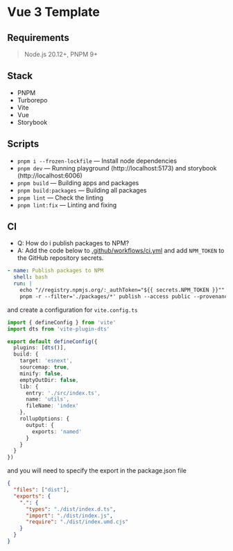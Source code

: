 # Vue 3 Template

## Requirements

> Node.js 20.12+, PNPM 9+

## Stack

- PNPM
- Turborepo
- Vite
- Vue
- Storybook

## Scripts

- `pnpm i --frozen-lockfile` — Install node dependencies
- `pnpm dev` — Running playground (http://localhost:5173) and storybook (http://localhost:6006)
- `pnpm build` — Building apps and packages
- `pnpm build:packages` — Building all packages
- `pnpm lint` — Check the linting
- `pnpm lint:fix` — Linting and fixing

## CI

- Q: How do i publish packages to NPM?
- A: Add the code below to [.github/workflows/ci.yml](.github/workflows/ci.yml) and add `NPM_TOKEN` to the GitHub repository secrets.

```yaml
- name: Publish packages to NPM
  shell: bash
  run: |
    echo "//registry.npmjs.org/:_authToken="${{ secrets.NPM_TOKEN }}"" > ~/.npmrc
    pnpm -r --filter='./packages/*' publish --access public --provenance
```

and create a configuration for `vite.config.ts`

```ts
import { defineConfig } from 'vite'
import dts from 'vite-plugin-dts'

export default defineConfig({
  plugins: [dts()],
  build: {
    target: 'esnext',
    sourcemap: true,
    minify: false,
    emptyOutDir: false,
    lib: {
      entry: './src/index.ts',
      name: 'utils',
      fileName: 'index'
    },
    rollupOptions: {
      output: {
        exports: 'named'
      }
    }
  }
})
```
and you will need to specify the export in the package.json file
```json
{
  "files": ["dist"],
  "exports": {
    ".": {
      "types": "./dist/index.d.ts",
      "import": "./dist/index.js",
      "require": "./dist/index.umd.cjs"
    }
  }
}
```
